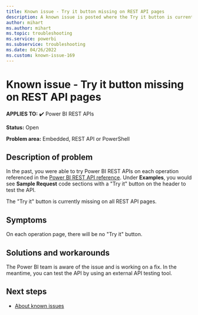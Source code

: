 ```yaml
---
title: Known issue - Try it button missing on REST API pages
description: A known issue is posted where the Try it button is currently missing on all REST API pages
author: mihart
ms.author: mihart
ms.topic: troubleshooting  
ms.service: powerbi
ms.subservice: troubleshooting
ms.date: 04/26/2022
ms.custom: known-issue-169
---
```


# Known issue - Try it button missing on REST API pages

**APPLIES TO:** ✔️ Power BI REST APIs

**Status:** Open

**Problem area:** Embedded, REST API or PowerShell

## Description of problem

In the past, you were able to try Power BI REST APIs on each operation referenced in the [Power BI REST API reference](/rest/api/power-bi).   Under **Examples**, you would see **Sample Request** code sections with a "Try it" button on the header to test the API.

The "Try it" button is currently missing on all REST API pages.

## Symptoms

On each operation page, there will be no "Try it" button.

## Solutions and workarounds

The Power BI team is aware of the issue and is working on a fix.  In the meantime, you can test the API by using an external API testing tool.

## Next steps

- [About known issues](power-bi-known-issues.md)
